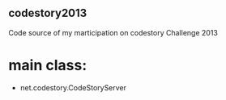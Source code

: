 codestory2013
-------------

Code source of my marticipation on codestory Challenge 2013

main class: 
===========
  - net.codestory.CodeStoryServer
